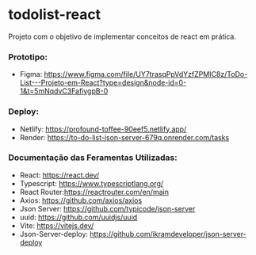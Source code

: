 # todolist-react
Projeto com o objetivo de implementar conceitos de react em prática.

### Prototipo:
- Figma: https://www.figma.com/file/UY7trasqPpVdYzfZPMIC8z/ToDo-List---Projeto-em-React?type=design&node-id=0-1&t=5mNqdvC3FafiygpB-0

### Deploy:
- Netlify: https://profound-toffee-90eef5.netlify.app/
- Render: https://to-do-list-json-server-679q.onrender.com/tasks

### Documentação das Feramentas Utilizadas:
- React: https://react.dev/
- Typescript: https://www.typescriptlang.org/
- React Router:https://reactrouter.com/en/main
- Axios: https://github.com/axios/axios
- Json Server: https://github.com/typicode/json-server
- uuid: https://github.com/uuidjs/uuid
- Vite: https://vitejs.dev/
- Json-Server-deploy: https://github.com/ikramdeveloper/json-server-deploy
